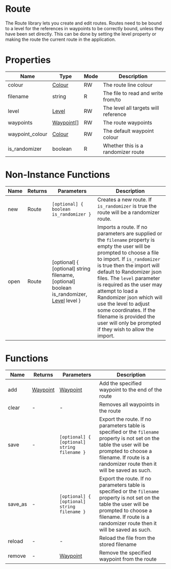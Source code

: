 # Route

The Route library lets you create and edit routes. Routes need to be bound to a level for the references in waypoints to be correctly bound, unless they have been set directly. This can be done by setting the level property or making the route the current route in the application.

# Properties
| Name | Type | Mode | Description |
| ---- | ---- | ---- | ---- |
| colour | [Colour](colour.md) | RW | The route line colour |
| filename | string | R | The file to read and write from/to |
| level | [Level](level.md) | RW | The level all targets will reference |
| waypoints | [Waypoint](waypoint.md)[] | RW | The route waypoints |
| waypoint_colour | [Colour](colour.md) | RW | The default waypoint colour |
| is_randomizer | boolean | R | Whether this is a randomizer route |

# Non-Instance Functions

| Name | Returns | Parameters | Description |
| ---- | ------- | ---------- | ----------- |
| new | Route | ```[optional] { boolean is_randomizer }``` | Creates a new route. If `is_randomizer` is true the route will be a randomizer route. |
| open | Route | [optional] { [optional] string filename, [optional] boolean is_randomizer, [Level](level.md) level } | Imports a route. If no parameters are supplied or the `filename` property is empty the user will be prompted to choose a file to import. If `is_randomizer` is true then the import will default to Randomizer json files. The `level` parameter is required as the user may attempt to load a Randomizer json which will use the level to adjust some coordinates. If the filename is provided the user will only be prompted if they wish to allow the import. |

# Functions

| Name | Returns | Parameters | Description |
| ---- | ------- | ---------- | ----------- |
| add | [Waypoint](waypoint.md) | [Waypoint](waypoint.md) | Add the specified waypoint to the end of the route |
| clear | - | - | Removes all waypoints in the route |
| save | - | `[optional] { [optional] string filename }` | Export the route. If no parameters table is specified or the `filename` property is not set on the table the user will be prompted to choose a filename. If route is a randomizer route then it will be saved as such. |
| save_as | - | `[optional] { [optional] string filename }` | Export the route. If no parameters table is specified or the `filename` property is not set on the table the user will be prompted to choose a filename. If route is a randomizer route then it will be saved as such. |
| reload | - | - | Reload the file from the stored filename |
| remove | - | [Waypoint](waypoint.md) | Remove the specified waypoint from the route |
